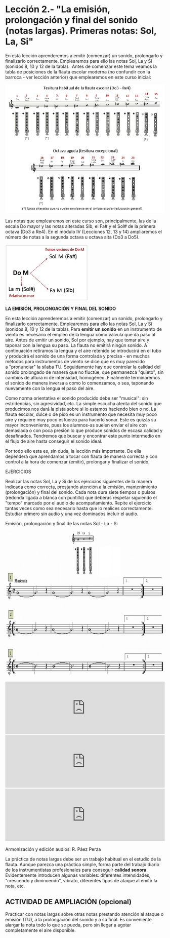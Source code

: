 
# Lección 2.- "La emisión, prolongación y final del sonido (notas largas). Primeras notas: Sol, La, Si"

En esta lección aprenderemos a emitir (comenzar) un sonido, prolongarlo y finalizarlo correctamente. Emplearemos para ello las notas Sol, La y Si (sonidos 8, 10 y 12 de la tabla). 
Antes de comenzar este tema veamos la tabla de posiciones de la flauta escolar moderna (no confundir con la barroca - ver lección anterior) que emplearemos en este curso inicial:

<img src="img/Posiciones_Todas_Do3_Do5.gif" alt="Posiciones flauta moderna (Do3 - Do5)" title="Posiciones flauta moderna (Do3 - Do5)" />

Las notas que emplearemos en este curso son, principalmente, las de la escala Do mayor y las notas alteradas Sib, el Fa# y el Sol# de la primera octava (Do3 a Re4). En el módulo IV (Lecciones 12, 13 y 14) ampliaremos el número de notas a la segunda octava u octava alta (Do3 a Do5).

![](/assets/AlteracionesTonosVecinos_DoM.gif)

**LA EMISIÓN, PROLONGACIÓN Y FINAL DEL SONIDO**

En esta lección aprenderemos a emitir (comenzar) un sonido, prolongarlo y finalizarlo correctamente. Emplearemos para ello las notas Sol, La y Si (sonidos 8, 10 y 12 de la tabla). 
Para **emitir un sonido** en un instrumento de viento es necesario el empleo de la lengua como válvula que da paso al aire. Antes de emitir un sonido, Sol por ejemplo, hay que tomar aire y taponar con la lengua su paso. La flauta no emitirá ningún sonido. A continuación retiramos la lengua y el aire retenido se introducirá en el tubo y producirá el sonido de una forma controlada y precisa - en muchos métodos para instrumentos de viento se dice que es muy parecido a "pronunciar" la sílaba TU. Seguidamente hay que controlar la calidad del sonido prolongado de manera que no fluctúe, que permanezca "quieto", sin cambios de altura ni de intensidad, homogéneo. Finalmente terminaremos el sonido de manera inversa a como lo comenzamos, o sea, taponando nuevamente con la lengua el paso del aire.

Como norma orientativa el sonido producido debe ser "musical": sin estridencias, sin agresividad, etc. La simple escucha atenta del sonido que producimos nos dará la pista sobre si lo estamos haciendo bien o no. La flauta escolar, dulce o de pico es un instrumento que necesita muy poco aire y requiere muy poco esfuerzo para hacerlo sonar. Este es quizás su mayor inconveniente, pues los alumnos-as suelen enviar el aire con demasiada o con poca presión lo que produce sonidos de escasa calidad y desafinados. Tendremos que buscar y encontrar este punto intermedio en el flujo de aire hasta conseguir el sonido ideal.

Por todo ello esta es, sin duda, la lección más importante. De ella dependerá que aprendamos a tocar con flauta de manera correcta y con control a la hora de comenzar (emitir), prolongar y finalizar el sonido.

EJERCICIOS

Realizar las notas Sol, La y Si de los ejercicios siguientes de la manera indicada como correcta, prestando atención a la emisión, mantenimiento (prolongación) y final del sonido. Cada nota dura siete tiempos o pulsos (redonda ligada a blanca con puntillo) que deberás respetar siguiendo el "tempo" marcado por el audio de acompañamiento. Repite el ejercicio tantas veces como sea necesario hasta que lo realices correctamente. Estudiar primero sin audio y una vez dominados incluir el audio.

Emisión, prolongación y final de las notas Sol - La - Si

<img src="img/L2_Emision_notas_Sol-La-Si.gif" alt="Emisi贸n, prolongaci贸n y final notas Sol - La - Si" title="Emisi贸n, prolongaci贸n y final notas Sol - La - Si" height="474" />

<iframe width="100%" height="166" scrolling="no" frameborder="no" src="https://w.soundcloud.com/player/?url=https%3A//api.soundcloud.com/tracks/344090286&amp;color=%23ff5500&amp;auto_play=false&amp;hide_related=false&amp;show_comments=true&amp;show_user=true&amp;show_reposts=false"></iframe>
<iframe width="100%" height="166" scrolling="no" frameborder="no" src="https://w.soundcloud.com/player/?url=https%3A//api.soundcloud.com/tracks/344090282&amp;color=%23ff5500&amp;auto_play=false&amp;hide_related=false&amp;show_comments=true&amp;show_user=true&amp;show_reposts=false"></iframe>
<iframe width="100%" height="166" scrolling="no" frameborder="no" src="https://w.soundcloud.com/player/?url=https%3A//api.soundcloud.com/tracks/344090284&amp;color=%23ff5500&amp;auto_play=false&amp;hide_related=false&amp;show_comments=true&amp;show_user=true&amp;show_reposts=false"></iframe>

Armonización y edición audios: R. Páez Perza

La práctica de notas largas debe ser un trabajo habitual en el estudio de la flauta. Aunque parezca una práctica simple, forma parte del trabajo diario de los instrumentistas profesionales para conseguir **calidad sonora**. Evidentemente introducen algunas variables: diferentes intensidades, "crescendo y diminuendo", vibrato, diferentes tipos de ataque al emitir la nota, etc.

## ACTIVIDAD DE AMPLIACIÓN (opcional)

Practicar con notas largas sobre otras notas prestando atención al ataque o emisión (TU), a la prolongación del sonido y a su final. Es conveniente alargar la nota todo lo que se pueda, pero sin llegar a agotar completamente el aire disponible.
